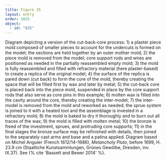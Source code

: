 ```yaml
---
title: Figure 25
layout: entry
order: 1025
object:
  - id: "025"
---
```


Diagram depicting a version of the cut-back-core process: 1) a plaster piece mold composed of smaller pieces to account for the undercuts is formed on the model; the sections are held together by an outer mother mold; 2) the piece mold is removed from the model; core support rods and wires are positioned as needed in the partially reassembled empty mold; 3) the mold is fully reassembled and filled with refractory material (here plaster-based) to create a replica of the original model; 4) the surface of the replica is pared down (cut back) to form the core of the mold, thereby creating the space that will be filled first by wax and later by metal; 5) the cut-back core is placed back into the piece mold, suspended in place by the core support rods that also serve as core pins in this example; 6) molten wax is filled into the cavity around the core, thereby creating the inter-model; 7) the inter-model is removed from the mold and reworked as needed; the sprue system is joined to it with a heated tool and the assemblage is invested in a refractory mold; 8) the mold is baked to dry it thoroughly and to burn out all traces of the wax; 9) the mold is filled with molten metal; 10) the bronze is freed of the investment, sprues, and protruding core supports; 11) in the final stages the bronze surface may be refinished with details, then joined to the separately cast arms and base and a patina applied. Diagram based on Michel Anguier (French 1612/14–1686), *Melancholy Pluto*, before 1699, H. 23.9 cm (Staatliche Kunstsammlungen, Grünes Gewölbe, Dresden, inv. IX.37). See {% cite 'Bassett and Bewer 2014' %}.
